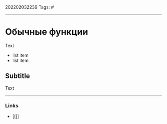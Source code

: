 202202032239
Tags: #

--- 
# Обычные функции
Text
- list item
- list item

## Subtitle
Text

--- 
### Links
- [[]]